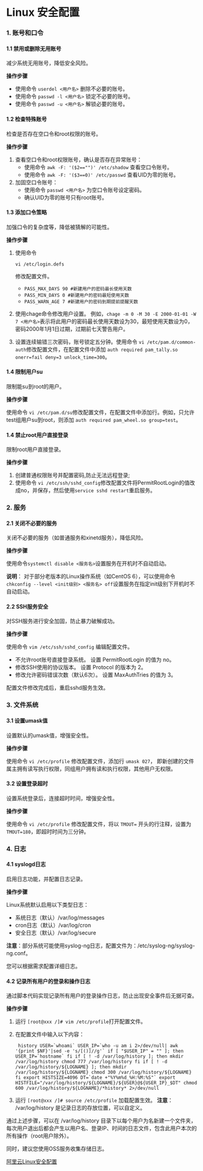 # Linux 安全配置

### 1. 账号和口令

#### 1.1 禁用或删除无用账号

减少系统无用账号，降低安全风险。

**操作步骤**

- 使用命令 `userdel <用户名>` 删除不必要的账号。
- 使用命令 `passwd -l <用户名>` 锁定不必要的账号。
- 使用命令 `passwd -u <用户名>` 解锁必要的账号。

#### 1.2 检查特殊账号

检查是否存在空口令和root权限的账号。

**操作步骤**

1. 查看空口令和root权限账号，确认是否存在异常账号：
   - 使用命令 `awk -F: '($2=="")' /etc/shadow` 查看空口令账号。
   - 使用命令 `awk -F: '($3==0)' /etc/passwd` 查看UID为零的账号。
2. 加固空口令账号：
   - 使用命令 `passwd <用户名>` 为空口令账号设定密码。
   - 确认UID为零的账号只有root账号。

#### 1.3 添加口令策略

加强口令的复杂度等，降低被猜解的可能性。

**操作步骤**

1. 使用命令

    

   ```
   vi /etc/login.defs
   ```

    

   修改配置文件。

   - `PASS_MAX_DAYS 90 #新建用户的密码最长使用天数`
   - `PASS_MIN_DAYS 0 #新建用户的密码最短使用天数`
   - `PASS_WARN_AGE 7 #新建用户的密码到期提前提醒天数`

2. 使用chage命令修改用户设置。
   例如，`chage -m 0 -M 30 -E 2000-01-01 -W 7 <用户名>`表示将此用户的密码最长使用天数设为30，最短使用天数设为0，密码2000年1月1日过期，过期前七天警告用户。

3. 设置连续输错三次密码，账号锁定五分钟。使用命令 `vi /etc/pam.d/common-auth`修改配置文件，在配置文件中添加 `auth required pam_tally.so onerr=fail deny=3 unlock_time=300`。

#### 1.4 限制用户su

限制能su到root的用户。

**操作步骤**

使用命令 `vi /etc/pam.d/su`修改配置文件，在配置文件中添加行。例如，只允许test组用户su到root，则添加 `auth required pam_wheel.so group=test`。

#### 1.4 禁止root用户直接登录

限制root用户直接登录。

**操作步骤**

1. 创建普通权限账号并配置密码,防止无法远程登录;
2. 使用命令 `vi /etc/ssh/sshd_config`修改配置文件将PermitRootLogin的值改成no，并保存，然后使用`service sshd restart`重启服务。

### 2. 服务

#### 2.1 关闭不必要的服务

关闭不必要的服务（如普通服务和xinetd服务），降低风险。

**操作步骤**

使用命令`systemctl disable <服务名>`设置服务在开机时不自动启动。

**说明**： 对于部分老版本的Linux操作系统（如CentOS 6），可以使用命令`chkconfig --level <init级别> <服务名> off`设置服务在指定init级别下开机时不自动启动。

#### 2.2 SSH服务安全

对SSH服务进行安全加固，防止暴力破解成功。

**操作步骤**

使用命令 `vim /etc/ssh/sshd_config` 编辑配置文件。

- 不允许root账号直接登录系统。
  设置 PermitRootLogin 的值为 no。
- 修改SSH使用的协议版本。
  设置 Protocol 的版本为 2。
- 修改允许密码错误次数（默认6次）。
  设置 MaxAuthTries 的值为 3。

配置文件修改完成后，重启sshd服务生效。

### 3. 文件系统

#### 3.1 设置umask值

设置默认的umask值，增强安全性。

**操作步骤**

使用命令 `vi /etc/profile` 修改配置文件，添加行 `umask 027`， 即新创建的文件属主拥有读写执行权限，同组用户拥有读和执行权限，其他用户无权限。

#### 3.2 设置登录超时

设置系统登录后，连接超时时间，增强安全性。

**操作步骤**

使用命令 `vi /etc/profile` 修改配置文件，将以 `TMOUT=` 开头的行注释，设置为`TMOUT=180`，即超时时间为三分钟。

### 4. 日志

#### 4.1 syslogd日志

启用日志功能，并配置日志记录。

**操作步骤**

Linux系统默认启用以下类型日志：

- 系统日志（默认）/var/log/messages
- cron日志（默认）/var/log/cron
- 安全日志（默认）/var/log/secure

**注意**：部分系统可能使用syslog-ng日志，配置文件为：/etc/syslog-ng/syslog-ng.conf。

您可以根据需求配置详细日志。

#### 4.2 记录所有用户的登录和操作日志

通过脚本代码实现记录所有用户的登录操作日志，防止出现安全事件后无据可查。

**操作步骤**

1. 运行 `[root@xxx /]# vim /etc/profile`打开配置文件。

2. 在配置文件中输入以下内容：

   

   ```
    history USER=`whoami` USER_IP=`who -u am i 2>/dev/null| awk '{print $NF}'|sed -e 's/[()]//g'` if [ "$USER_IP" = "" ]; then USER_IP=`hostname` fi if [ ! -d /var/log/history ]; then mkdir /var/log/history chmod 777 /var/log/history fi if [ ! -d /var/log/history/${LOGNAME} ]; then mkdir /var/log/history/${LOGNAME} chmod 300 /var/log/history/${LOGNAME} fi export HISTSIZE=4096 DT=`date +"%Y%m%d_%H:%M:%S"` export HISTFILE="/var/log/history/${LOGNAME}/${USER}@${USER_IP}_$DT" chmod 600 /var/log/history/${LOGNAME}/*history* 2>/dev/null
   ```

3. 运行 `[root@xxx /]# source /etc/profile` 加载配置生效。
   **注意**： /var/log/history 是记录日志的存放位置，可以自定义。

通过上述步骤，可以在 /var/log/history 目录下以每个用户为名新建一个文件夹，每次用户退出后都会产生以用户名、登录IP、时间的日志文件，包含此用户本次的所有操作（root用户除外）。

同时，建议您使用OSS服务收集存储日志。

[阿里云Linux安全配置](https://www.alibabacloud.com/help/zh/faq-detail/51143.htm?spm=a2c63.q38357.a3.3.53ad847f6QHW5f)

